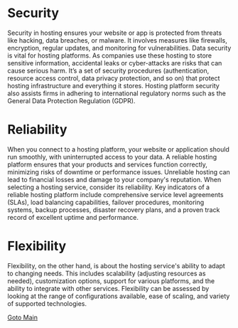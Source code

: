 # Security
Security in hosting ensures your website or app is protected from threats like hacking, data breaches, or malware. It involves measures like firewalls, encryption, regular updates, and monitoring for vulnerabilities. Data security is vital for hosting platforms. As companies use these hosting to store sensitive information, accidental leaks or cyber-attacks are risks that can cause serious harm.  It’s a set of security procedures (authentication, resource access control, data privacy protection, and so on) that protect hosting infrastructure and everything it stores. Hosting platform security also assists firms in adhering to international regulatory norms such as the General Data Protection Regulation (GDPR).
# Reliability
When you connect to a hosting platform, your website or application should run smoothly, with uninterrupted access to your data. A reliable hosting platform ensures that your products and services function correctly, minimizing risks of downtime or performance issues. Unreliable hosting can lead to financial losses and damage to your company's reputation. When selecting a hosting service, consider its reliability. Key indicators of a reliable hosting platform include comprehensive service level agreements (SLAs), load balancing capabilities, failover procedures, monitoring systems, backup processes, disaster recovery plans, and a proven track record of excellent uptime and performance.
# Flexibility
Flexibility, on the other hand, is about the hosting service's ability to adapt to changing needs. This includes scalability (adjusting resources as needed), customization options, support for various platforms, and the ability to integrate with other services. Flexibility can be assessed by looking at the range of configurations available, ease of scaling, and variety of supported technologies.

[Goto Main](../README.md)
